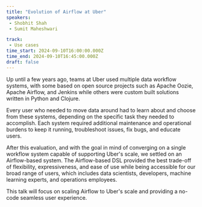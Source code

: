 ```yaml
---
title: "Evolution of Airflow at Uber"
speakers:
 - Shobhit Shah
 - Sumit Maheshwari

track:
 - Use cases
time_start: 2024-09-10T16:00:00.000Z
time_end: 2024-09-10T16:45:00.000Z
draft: false
---
```


Up until a few years ago, teams at Uber used multiple data workflow systems, with some based on open source projects such as Apache Oozie, Apache Airflow, and Jenkins while others were custom built solutions written in Python and Clojure.

Every user who needed to move data around had to learn about and choose from these systems, depending on the specific task they needed to accomplish. Each system required additional maintenance and operational burdens to keep it running, troubleshoot issues, fix bugs, and educate users.

After this evaluation, and with the goal in mind of converging on a single workflow system capable of supporting Uber's scale, we settled on an Airflow-based system. The Airflow-based DSL provided the best trade-off of flexibility, expressiveness, and ease of use while being accessible for our broad range of users, which includes data scientists, developers, machine learning experts, and operations employees.

This talk will focus on scaling Airflow to Uber's scale and providing a no-code seamless user experience.